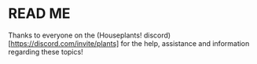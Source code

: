 # READ ME

Thanks to everyone on the (Houseplants! discord)[https://discord.com/invite/plants] for the help, assistance and information regarding these topics!
